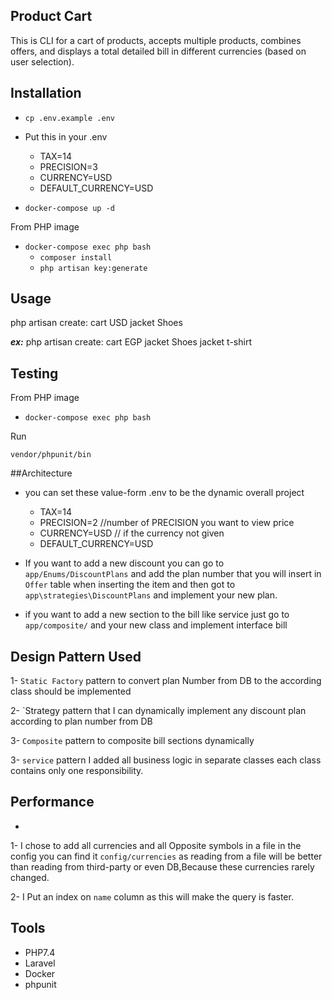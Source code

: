 ## Product Cart
This is CLI for a cart of products, accepts multiple products, combines offers, and displays a total detailed bill in different currencies (based on user selection).

## Installation
* `cp .env.example .env`

* Put this in your .env

    * TAX=14
    * PRECISION=3
    * CURRENCY=USD
    * DEFAULT_CURRENCY=USD

* `docker-compose up -d`

From PHP image
* `docker-compose exec php bash`
    * `composer install`
    * `php artisan key:generate`



## Usage
php artisan create: cart USD jacket Shoes

_**ex:**_
php artisan create: cart EGP jacket Shoes jacket t-shirt



## Testing
From PHP image
* `docker-compose exec php bash`

Run

    vendor/phpunit/bin



##Architecture
* you can  set these value-form .env to be the dynamic overall project
    * TAX=14
    * PRECISION=2 //number of PRECISION you want to view price
    * CURRENCY=USD // if the currency not given
    * DEFAULT_CURRENCY=USD


* If you want  to add a new discount you can go to
  `app/Enums/DiscountPlans` and add the plan number that you will insert in `Offer`
  table when inserting the item and then got to  `app\strategies\DiscountPlans` and implement your new plan.


* if you want to add a new section to the bill like service just go to `app/composite/`
  and your new class and implement interface bill



## Design Pattern Used
1- `Static Factory` pattern to convert plan  Number from DB to the  according class should be implemented

2- `Strategy pattern that I can dynamically implement any discount plan according to plan number from DB

3- `Composite` pattern to composite bill sections dynamically

3- `service` pattern I added all business logic in separate classes each class contains only one responsibility.

## Performance
-
1- I chose to add all currencies and all Opposite symbols in a file in the config you can find it
`config/currencies` as reading from a file will be better than reading from third-party or even DB,Because these currencies rarely changed.

2- I Put an index on `name` column as this will make the query is faster.




## Tools
* PHP7.4
* Laravel
* Docker
* phpunit






    
